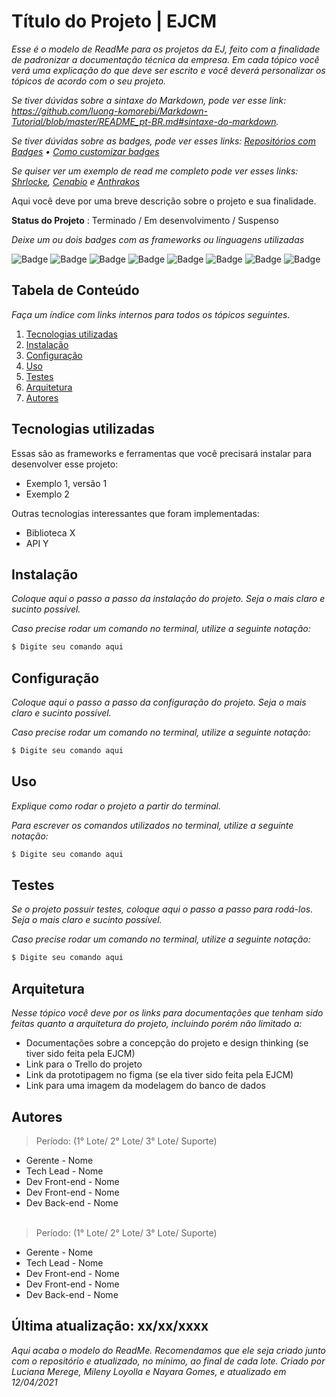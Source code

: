 # Título do Projeto | EJCM
*Esse é o modelo de ReadMe para os projetos da EJ, feito com a finalidade de padronizar a documentação técnica da empresa. Em cada tópico você verá uma explicação do que deve ser escrito e você deverá personalizar os tópicos de acordo com o seu projeto.*

*Se tiver dúvidas sobre a sintaxe do Markdown, pode ver esse link: https://github.com/luong-komorebi/Markdown-Tutorial/blob/master/README_pt-BR.md#sintaxe-do-markdown.*
 
*Se tiver dúvidas sobre as badges, pode ver esses links: [Repositórios com Badges](https://github.com/alexandresanlim/Badges4-README.md-Profile#-streaming-) • [Como customizar badges](https://shields.io/)*

*Se quiser ver um exemplo de read me completo pode ver esses links: [Shrlocke](https://gitlab.com/ejcm/Shrlocke/-/blob/master/README.md), [Cenabio](https://gitlab.com/ejcm/cenabio/-/blob/master/README.md) e [Anthrakos](https://gitlab.com/ejcm/anthrakos/-/tree/master/README.md)*

Aqui você deve por uma breve descrição sobre o projeto e sua finalidade.
 
**Status do Projeto** : Terminado / Em desenvolvimento / Suspenso

*Deixe um ou dois badges com as frameworks ou linguagens utilizadas*

![Badge](https://img.shields.io/badge/HTML5-E34F26?style=for-the-badge&logo=html5&logoColor=white)
![Badge](https://img.shields.io/badge/CSS3-1572B6?style=for-the-badge&logo=css3&logoColor=white)
![Badge](https://img.shields.io/badge/JavaScript-F7DF1E?style=for-the-badge&logo=javascript&logoColor=black)
![Badge](https://img.shields.io/badge/PHP-777BB4?style=for-the-badge&logo=php&logoColor=white)
![Badge](https://img.shields.io/badge/Angular-DD0031?style=for-the-badge&logo=angular&logoColor=white)
![Badge](https://img.shields.io/badge/React-20232A?style=for-the-badge&logo=react&logoColor=61DAFB)
![Badge](https://img.shields.io/badge/Laravel-FF2D20?style=for-the-badge&logo=laravel&logoColor=white)
![Badge](https://img.shields.io/badge/Node.js-43853D?style=for-the-badge&logo=node.js&logoColor=white)
 
 
## Tabela de Conteúdo

*Faça um índice com links internos para todos os tópicos seguintes.*

 1. [Tecnologias utilizadas](#tecnologias-utilizadas)
 2. [Instalação](#instalação)
 3. [Configuração](#configuração)
 4. [Uso](#uso)
 5. [Testes](#testes)
 6. [Arquitetura](#arquitetura)
 7. [Autores](#autores)
 
## Tecnologias utilizadas

Essas são as frameworks e ferramentas que você precisará instalar para desenvolver esse projeto:

 - Exemplo 1, versão 1
 - Exemplo 2

Outras tecnologias interessantes que foram implementadas:
 - Biblioteca X
 - API Y

## Instalação 

*Coloque aqui o passo a passo da instalação do projeto. Seja o mais claro e sucinto possível.*

*Caso precise rodar um comando no terminal, utilize a seguinte notação:*

``` bash
$ Digite seu comando aqui
```

## Configuração

*Coloque aqui o passo a passo da configuração do projeto. Seja o mais claro e sucinto possível.*

*Caso precise rodar um comando no terminal, utilize a seguinte notação:*

``` bash
$ Digite seu comando aqui
```
 
## Uso

*Explique como rodar o projeto a partir do terminal.*

*Para escrever os comandos utilizados no terminal, utilize a seguinte notação:*

``` bash
$ Digite seu comando aqui
```
## Testes

*Se o projeto possuir testes, coloque aqui o passo a passo para rodá-los. Seja o mais claro e sucinto possível.*

*Caso precise rodar um comando no terminal, utilize a seguinte notação:*

``` bash
$ Digite seu comando aqui
```
## Arquitetura

*Nesse tópico você deve por os links para documentações que tenham sido feitas quanto a arquitetura do projeto, incluindo porém não limitado a:*
- Documentações sobre a concepção do projeto e design thinking (se tiver sido feita pela EJCM)
- Link para o Trello do projeto
- Link da prototipagem no figma (se ela tiver sido feita pela EJCM)
- Link para uma imagem da modelagem do banco de dados

## Autores

> Período: (1° Lote/ 2° Lote/ 3° Lote/ Suporte)
* Gerente - Nome
* Tech Lead - Nome
* Dev Front-end - Nome
* Dev Front-end - Nome  
* Dev Back-end - Nome  
&nbsp;
> Período: (1° Lote/ 2° Lote/ 3° Lote/ Suporte)
* Gerente - Nome
* Tech Lead - Nome
* Dev Front-end - Nome
* Dev Front-end - Nome
* Dev Back-end - Nome
 

## Última atualização: xx/xx/xxxx




*Aqui acaba o modelo do ReadMe. Recomendamos que ele seja criado junto com o repositório e atualizado, no mínimo, ao final de cada lote. Criado por Luciana Merege, Mileny Loyolla e Nayara Gomes, e atualizado em 12/04/2021*

